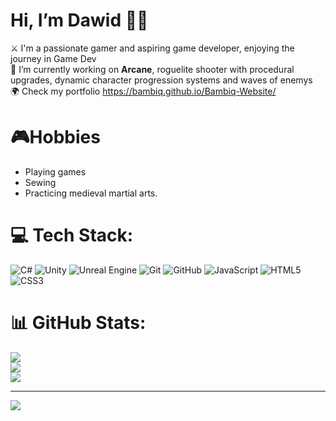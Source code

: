 # Hi, I’m Dawid 🐱‍👤
⚔ I'm a passionate gamer and aspiring game developer, enjoying the journey in Game Dev<br>
🎯 I’m currently working on **Arcane**, roguelite shooter with procedural upgrades, dynamic character progression systems and waves of enemys<br>
🌍 Check my portfolio https://bambiq.github.io/Bambiq-Website/ <br>

# 🎮Hobbies
- Playing games
- Sewing
- Practicing medieval martial arts.

# 💻 Tech Stack:
![C#](https://img.shields.io/badge/c%23-%23239120.svg?style=for-the-badge&logo=csharp&logoColor=white) 
![Unity](https://img.shields.io/badge/unity-%23000000.svg?style=for-the-badge&logo=unity&logoColor=white) 
![Unreal Engine](https://img.shields.io/badge/unrealengine-%23313131.svg?style=for-the-badge&logo=unrealengine&logoColor=white) 
![Git](https://img.shields.io/badge/git-%23F05033.svg?style=for-the-badge&logo=git&logoColor=white) 
![GitHub](https://img.shields.io/badge/github-%23121011.svg?style=for-the-badge&logo=github&logoColor=white) 
![JavaScript](https://img.shields.io/badge/javascript-%23323330.svg?style=for-the-badge&logo=javascript&logoColor=%23F7DF1E) 
![HTML5](https://img.shields.io/badge/html5-%23E34F26.svg?style=for-the-badge&logo=html5&logoColor=white) 
![CSS3](https://img.shields.io/badge/css3-%231572B6.svg?style=for-the-badge&logo=css3&logoColor=white)

# 📊 GitHub Stats:
![](https://github-readme-stats.vercel.app/api?username=Bambiq&theme=dark&hide_border=false&include_all_commits=false&count_private=false)<br/>
![](https://nirzak-streak-stats.vercel.app/?user=Bambiq&theme=dark&hide_border=false)<br/>
![](https://github-readme-stats.vercel.app/api/top-langs/?username=Bambiq&theme=dark&hide_border=false&include_all_commits=false&count_private=false&layout=compact)

---
[![](https://visitcount.itsvg.in/api?id=Bambiq&icon=0&color=0)](https://visitcount.itsvg.in)
